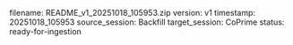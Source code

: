 filename: README_v1_20251018_105953.zip
version: v1
timestamp: 20251018_105953
source_session: Backfill
target_session: CoPrime
status: ready-for-ingestion
